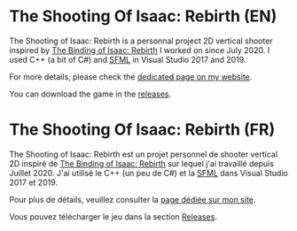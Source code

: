 # The Shooting Of Isaac: Rebirth (EN)

The Shooting of Isaac: Rebirth is a personnal project 2D vertical shooter inspired by [The Binding of Isaac: Rebirth](https://store.steampowered.com/app/250900/The_Binding_of_Isaac_Rebirth/) I worked on since July 2020. I used C++ (a bit of C#) and [SFML](https://www.sfml-dev.org/) in Visual Studio 2017 and 2019.

For more details, please check the [dedicated page on my website](http://philippeoffermann.com/games/the-shooting-of-isaac-rebirth/).

You can download the game in the [releases](https://github.com/BenzinOzor/TheShootingOfIsaac_Rebirth/releases).


# The Shooting Of Isaac: Rebirth (FR)

The Shooting of Isaac: Rebirth est un projet personnel de shooter vertical 2D inspiré de [The Binding of Isaac: Rebirth](https://store.steampowered.com/app/250900/The_Binding_of_Isaac_Rebirth/) sur lequel j'ai travaillé depuis Juillet 2020. J'ai utilisé le C++ (un peu de C#) et la [SFML](https://www.sfml-dev.org/index-fr.php) dans Visual Studio 2017 et 2019.

Pour plus de détails, veuillez consulter la [page dédiée sur mon site](http://philippeoffermann.com/fr/jeux/the-shooting-of-isaac-rebirth/).

Vous pouvez télécharger le jeu dans la section [Releases](https://github.com/BenzinOzor/TheShootingOfIsaac_Rebirth/releases).
